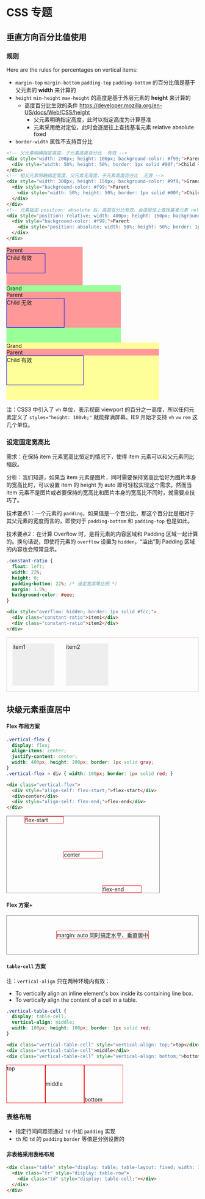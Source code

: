 # CSS 专题


## 垂直方向百分比值使用

### 规则

Here are the rules for percentages on vertical items:

* `margin-top` `margin-bottom` `padding-top` `padding-bottom` 的百分比值是基于父元素的 **width** 来计算的
* `height` `min-height` `max-height` 的高度是基于外层元素的 **height** 来计算的
  * 高度百分比生效的条件 https://developer.mozilla.org/en-US/docs/Web/CSS/height
    * 父元素明确指定高度，此时以指定高度为计算基准
    * 元素采用绝对定位，此时会逐层往上查找基准元素 relative absolute fixed
* `border-width` 属性不支持百分比

```html
<!-- 父元素明确指定高度，子元素高度百分比  有效 -->
<div style="width: 200px; height: 100px; background-color: #f99;">Parent
  <div style="width: 50%; height: 50%; border: 1px solid #00f;">Child 有效</div>
</div>
<!-- 祖父元素明确指定高度，父元素无高度，子元素高度百分比  无效 -->
<div style="width: 300px; height: 150px; background-color: #9f9;">Grand
  <div style="background-color: #f99;">Parent
    <div style="width: 50%; height: 50%; border: 1px solid #00f;">Child 无效</div>
  </div>
</div>
<!-- 元素指定 position: absolute 后，高度百分比有效，会逐层往上查找基准元素 relative absolute fixed -->
<div style="position: relative; width: 400px; height: 150px; background-color: #ff9;">Grand
  <div style="background-color: #f99;">Parent
    <div style="position: absolute; width: 50%; height: 50%; border: 1px solid #00f;">Child 有效</div>
  </div>
</div>
```

<div class="demo">
  <!-- 父元素明确指定高度，子元素高度百分比  有效 -->
  <div style="width: 200px; height: 100px; background-color: #f99;">Parent
    <div style="width: 50%; height: 50%; border: 1px solid #00f;">Child 有效</div>
  </div>
  <!-- 祖父元素明确指定高度，父元素无高度，子元素高度百分比  无效 -->
  <div style="width: 300px; height: 150px; background-color: #9f9;">Grand
    <div style="background-color: #f99;">Parent
      <div style="width: 50%; height: 50%; border: 1px solid #00f;">Child 无效</div>
    </div>
  </div>
  <!-- 元素指定 position: absolute 后，高度百分比有效，会逐层往上查找基准元素 relative absolute fixed -->
  <div style="position: relative; width: 400px; height: 150px; background-color: #ff9;">Grand
    <div style="background-color: #f99;">Parent
      <div style="position: absolute; width: 50%; height: 50%; border: 1px solid #00f;">Child 有效</div>
    </div>
  </div>
</div>

注：CSS3 中引入了 `vh` 单位，表示视窗 viewport 的百分之一高度，所以任何元素定义了 `styles="height: 100vh;"` 就能撑满屏幕。IE9 开始才支持 `vh` `vw` `rem` 这几个单位。

### 设定固定宽高比

需求：在保持 item 元素宽高比恒定的情况下，使得 item 元素可以和父元素同比缩放。

分析：我们知道，如果当 item 元素是图片，同时需要保持宽高比恰好为图片本身的宽高比时，可以设置 item 的 height 为 auto 即可轻松实现这个需求。然而当 item 元素不是图片或者要保持的宽高比和图片本身的宽高比不同时，就需要点技巧了。

技术要点1：一个元素的 `padding`，如果值是一个百分比，那这个百分比是相对于其父元素的宽度而言的，即使对于 `padding-bottom` 和 `padding-top` 也是如此。

技术要点2：在计算 Overflow 时，是将元素的内容区域和 Padding 区域一起计算的。换句话说，即使将元素的 `overflow` 设置为 `hidden`，“溢出”到 Padding 区域的内容也会照常显示。

```css
.constant-ratio {
  float: left;
  width: 22%;
  height: 0;
  padding-bottom: 22%; /* 设定宽高等比例 */
  margin: 1.5%;
  background-color: #eee;
}
```

```html
<div style="overflow: hidden; border: 1px solid #fcc;">
  <div class="constant-ratio">item1</div>
  <div class="constant-ratio">item2</div>
</div>
```

<div class="demo">
  <div style="overflow: hidden; border: 1px solid #fcc;">
    <div class="constant-ratio">item1</div>
    <div class="constant-ratio">item2</div>
  </div>
  <style>
    .constant-ratio {
      float: left;
      width: 22%;
      height: 0;
      padding-bottom: 22%;
      margin: 15px;
      background-color: #eee;
    }
  </style>
</div>


## 块级元素垂直居中

#### Flex 布局方案

```css
.vertical-flex {
  display: flex;
  align-items: center;
  justify-content: center;
  width: 400px; height: 200px; border: 1px solid gray;
}
.vertical-flex > div { width: 100px; border: 1px solid red; }
```

```html
<div class="vertical-flex">
  <div style="align-self: flex-start;">flex-start</div>
  <div>center</div>
  <div style="align-self: flex-end;">flex-end</div>
</div>
```

<div class="demo">
  <div class="vertical-flex">
    <div style="align-self: flex-start;">flex-start</div>
    <div>center</div>
    <div style="align-self: flex-end;">flex-end</div>
  </div>
  <style>
    .vertical-flex {
      display: flex;
      align-items: center;
      justify-content: center;
      width: 400px; height: 200px; border: 1px solid gray;
    }
    .vertical-flex div { width: 100px; border: 1px solid red; }
  </style>
</div>

#### Flex 方案+

<div class="demo">
  <div style="display: flex; height: 100px; border:1px solid gray;">
    <div style="margin: auto; border: 1px solid red;">margin: auto 同时搞定水平、垂直居中
    </div>
  </div>
</div>

#### `table-cell` 方案

注：`vertical-align` 只在两种环境内有效：
  * To vertically align an inline element's box inside its containing line box.
  * To vertically align the content of a cell in a table.

```css
.vertical-table-cell {
  display: table-cell;
  vertical-align: middle;
  width: 100px; height: 100px; border: 1px solid red;
}
```

```html
<div class="vertical-table-cell" style="vertical-align: top;">top</div>
<div class="vertical-table-cell">middle</div>
<div class="vertical-table-cell" style="vertical-align: bottom;">bottom</div>
```

<div class="demo">
  <div class="vertical-table-cell" style="vertical-align: top;">top</div>
  <div class="vertical-table-cell">middle</div>
  <div class="vertical-table-cell" style="vertical-align: bottom;">bottom</div>
  <style>
    .vertical-table-cell {
      display: table-cell;
      vertical-align: middle;
      width: 100px; height: 100px; border: 1px solid red;
    }
  </style>
</div>



### 表格布局

* 指定行间间距须通过 `td` 中加 `padding` 实现
* `th` 和 `td` 的 `padding` `border` 等值是分别设置的

#### 非表格采用表格布局

```html
<div class="table" style="display: table; table-layout: fixed; width: 100%">
  <div class="tr" style="display: table-row">
    <div class="td" style="display: table-cell;"></div>
  </div>
</div>
```


